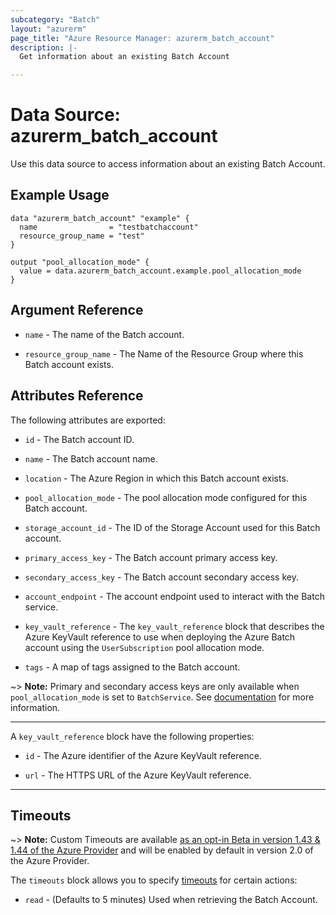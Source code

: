 ```yaml
---
subcategory: "Batch"
layout: "azurerm"
page_title: "Azure Resource Manager: azurerm_batch_account"
description: |-
  Get information about an existing Batch Account

---
```


# Data Source: azurerm_batch_account

Use this data source to access information about an existing Batch Account.

## Example Usage

```hcl
data "azurerm_batch_account" "example" {
  name                = "testbatchaccount"
  resource_group_name = "test"
}

output "pool_allocation_mode" {
  value = data.azurerm_batch_account.example.pool_allocation_mode
}
```

## Argument Reference

* `name` - The name of the Batch account.

* `resource_group_name` - The Name of the Resource Group where this Batch account exists.

## Attributes Reference

The following attributes are exported:

* `id` - The Batch account ID.

* `name` - The Batch account name.

* `location` - The Azure Region in which this Batch account exists.

* `pool_allocation_mode` - The pool allocation mode configured for this Batch account.

* `storage_account_id` - The ID of the Storage Account used for this Batch account.

* `primary_access_key` - The Batch account primary access key.

* `secondary_access_key` - The Batch account secondary access key.

* `account_endpoint` - The account endpoint used to interact with the Batch service.

* `key_vault_reference` - The `key_vault_reference` block that describes the Azure KeyVault reference to use when deploying the Azure Batch account using the `UserSubscription` pool allocation mode. 

* `tags` - A map of tags assigned to the Batch account.

~> **Note:** Primary and secondary access keys are only available when `pool_allocation_mode` is set to `BatchService`. See [documentation](https://docs.microsoft.com/en-us/azure/batch/batch-api-basics) for more information.

---

A `key_vault_reference` block have the following properties:

* `id` - The Azure identifier of the Azure KeyVault reference.

* `url` - The HTTPS URL of the Azure KeyVault reference.

---

## Timeouts

~> **Note:** Custom Timeouts are available [as an opt-in Beta in version 1.43 & 1.44 of the Azure Provider](/docs/providers/azurerm/guides/2.0-beta.html) and will be enabled by default in version 2.0 of the Azure Provider.

The `timeouts` block allows you to specify [timeouts](https://www.terraform.io/docs/configuration/resources.html#timeouts) for certain actions:

* `read` - (Defaults to 5 minutes) Used when retrieving the Batch Account.
